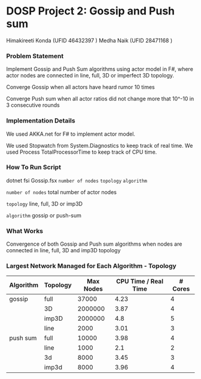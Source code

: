 # DOSP Project 2: Gossip and Push sum

Himakireeti Konda (UFID 46432397 ) Medha Naik (UFID 28471168 )

### 	Problem Statement

Implement Gossip and Push Sum algorithms using actor model in F#, where actor nodes are connected in line, full, 3D or imperfect 3D topology.

Converge Gossip when all actors have heard rumor 10 times

Converge Push sum when all actor ratios did not change more that 10^-10 in 3 consecutive rounds



### Implementation Details

We used AKKA.net for F# to implement actor model.

We used Stopwatch from System.Diagnostics to keep track of real time. We used Process TotalProcessorTime to keep track of CPU time.



### 	How To Run Script 

dotnet fsi Gossip.fsx `number of nodes` `topology` `algorithm`

`number of nodes`  	total number of actor nodes 

`topology` 					line, full, 3D or imp3D

`algorithm`					gossip or push-sum




### 	What Works

Convergence of both Gossip and Push sum algorithms when nodes are connected in line, full, 3D and imp3D topology



### Largest Network Managed for Each Algorithm - Topology



| Algorithm | Topology | Max Nodes | CPU Time / Real Time | # Cores |
| --------- | -------- | --------- | -------------------- | ------- |
| gossip    | full     | 37000     | 4.23                 | 4       |
|           | 3D       | 2000000   | 3.87                 | 4       |
|           | imp3D    | 2000000   | 4.8                  | 5       |
|           | line     | 2000      | 3.01                 | 3       |
| push sum  | full     | 10000     | 3.98                 | 4       |
|           | line     | 1000      | 2.1                  | 2       |
|           | 3d       | 8000      | 3.45                 | 3       |
|           | imp3d    | 8000      | 3.96                 | 4       |

